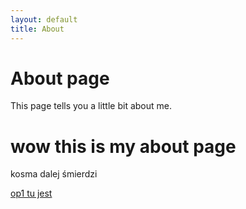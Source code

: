 ```yaml
---
layout: default
title: About
---
```

# About page

This page tells you a little bit about me.


# wow this is my about page

kosma dalej śmierdzi

[op1 tu jest](openings/op1.html)